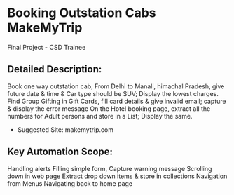 # Booking Outstation Cabs MakeMyTrip
Final Project - CSD Trainee 

## Detailed Description:
 
Book one way outstation cab, From Delhi to Manali, himachal Pradesh, give future date & time & Car type should be SUV; Display the lowest charges.
Find Group Gifting in Gift Cards, fill card details & give invalid email; capture & display the error message
On the Hotel booking page, extract all the numbers for Adult persons and store in a List; Display the same.
- Suggested Site: makemytrip.com

## Key Automation Scope:

Handling alerts
Filling simple form, Capture warning message
Scrolling down in web page
Extract drop down items & store in collections
Navigation from Menus
Navigating back to home page
